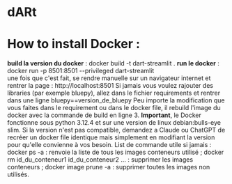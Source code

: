 # dARt
# How to install Docker : 
 **build la version du docker** : docker build -t dart-streamlit .
 **run le docker** : docker run -p 8501:8501 --privileged dart-streamlit      
 une fois que c'est fait, se rendre manuelle sur un navigateur internet et rentrer la page : http://localhost:8501
 Si jamais vous voulez rajouter des libraries (par exemple bluepy), allez dans le fichier requirements et rentrer dans une ligne bluepy==version_de_bluepy
 Peu importe la modification que vous faites dans le requirement ou dans le docker file, il rebuild l'image du docker avec la commande de build en ligne 3.
 **Important**, le Docker fonctionne sous python 3.12.4 et sur une version de linux debian:bulls-eye slim. Si la version n'est pas compatible, demandez a Claude ou ChatGPT de recréer un docker file identique mais simplement en
 modifiant la version pour qu'elle convienne à vos besoin.
 List de commande utile si jamais : 
 docker ps -a : renvoie la liste de tous les images conteneurs utilisé ; docker rm id_du_conteneur1 id_du_conteneur2 ...  :  supprimer les images conteneurs ; docker image prune -a : supprimer toutes les images non utilisés.